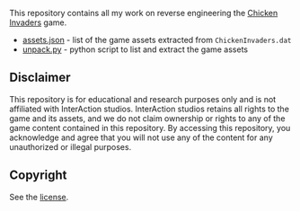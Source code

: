 This repository contains all my work on reverse engineering the [Chicken Invaders](https://www.interactionstudios.com/chickeninvaders.php) game.

-   [assets.json](assets.json) - list of the game assets extracted from `ChickenInvaders.dat`
-   [unpack.py](unpack.py) - python script to list and extract the game assets

## Disclaimer

This repository is for educational and research purposes only and is not affiliated with InterAction studios. InterAction studios retains all rights to the game and its assets, and we do not claim ownership or rights to any of the game content contained in this repository. By accessing this repository, you acknowledge and agree that you will not use any of the content for any unauthorized or illegal purposes.

## Copyright

See the [license](/LICENSE).
